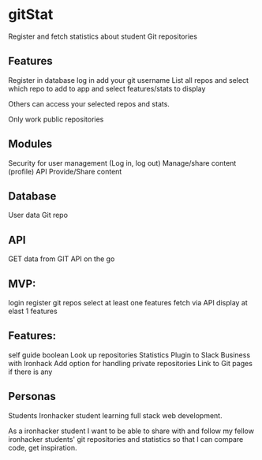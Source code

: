 # gitStat
Register and fetch statistics about student Git repositories

## Features
Register in database
log in
add your git username
List all repos
and select which repo to add to app 
and select features/stats to display

Others can access your selected repos and stats.

Only work public repositories

## Modules
Security for user management (Log in, log out)
Manage/share content (profile)
API
Provide/Share content

## Database
User data
Git repo

 ## API
GET data from GIT API on the go

## MVP:
login
register git repos
select at least one features 
fetch via API
display at elast 1 features

## Features:
self guide boolean
Look up repositories
Statistics
Plugin to Slack
Business with Ironhack
Add option for handling private repositories
Link to Git pages if there is any

## Personas
Students
Ironhacker student learning full stack web development.

As a ironhacker student I want to be able to share with and follow my fellow ironhacker students' git repositories and statistics so that I can compare code, get inspiration.